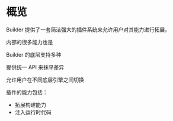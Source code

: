 # 概览

Builder 提供了一套简洁强大的插件系统来允许用户对其能力进行拓展。

内部的很多能力也是

Builder 的底层支持多种

提供统一 API 来抹平差异

允许用户在不同底层引擎之间切换

插件的能力包括：

- 拓展构建能力
- 注入运行时代码
